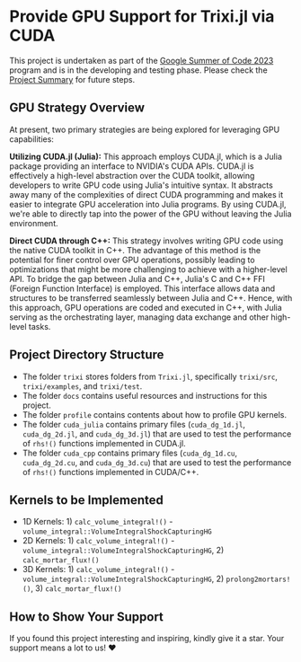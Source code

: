 # Provide GPU Support for Trixi.jl via CUDA
This project is undertaken as part of the [Google Summer of Code 2023](https://summerofcode.withgoogle.com/) program and is in the developing and testing phase. Please check the [Project Summary](https://gist.github.com/huiyuxie/44b561f9f854aada98fdb37036081454) for future steps. 

## GPU Strategy Overview
At present, two primary strategies are being explored for leveraging GPU capabilities:

**Utilizing CUDA.jl (Julia):** This approach employs CUDA.jl, which is a Julia package providing an interface to NVIDIA's CUDA APIs. CUDA.jl is effectively a high-level abstraction over the CUDA toolkit, allowing developers to write GPU code using Julia's intuitive syntax. It abstracts away many of the complexities of direct CUDA programming and makes it easier to integrate GPU acceleration into Julia programs. By using CUDA.jl, we're able to directly tap into the power of the GPU without leaving the Julia environment.

**Direct CUDA through C++:** This strategy involves writing GPU code using the native CUDA toolkit in C++. The advantage of this method is the potential for finer control over GPU operations, possibly leading to optimizations that might be more challenging to achieve with a higher-level API. To bridge the gap between Julia and C++, Julia's C and C++ FFI (Foreign Function Interface) is employed. This interface allows data and structures to be transferred seamlessly between Julia and C++. Hence, with this approach, GPU operations are coded and executed in C++, with Julia serving as the orchestrating layer, managing data exchange and other high-level tasks.  

## Project Directory Structure
- The folder `trixi` stores folders from `Trixi.jl`, specifically `trixi/src`, `trixi/examples`, and `trixi/test`.
- The folder `docs` contains useful resources and instructions for this project.
- The folder `profile` contains contents about how to profile GPU kernels.
- The folder `cuda_julia` contains primary files (`cuda_dg_1d.jl`, `cuda_dg_2d.jl`, and `cuda_dg_3d.jl`) that are used to test the performance of `rhs!()` functions implemented in CUDA.jl.
- The folder `cuda_cpp` contains primary files (`cuda_dg_1d.cu`, `cuda_dg_2d.cu`, and `cuda_dg_3d.cu`) that are used to test the performance of `rhs!()` functions implemented in CUDA/C++.

## Kernels to be Implemented
- 1D Kernels: 1) `calc_volume_integral!()` - `volume_integral::VolumeIntegralShockCapturingHG`
- 2D Kernels: 1) `calc_volume_integral!()` - `volume_integral::VolumeIntegralShockCapturingHG`, 2) `calc_mortar_flux!()`
- 3D Kernels: 1) `calc_volume_integral!()` - `volume_integral::VolumeIntegralShockCapturingHG`, 2) `prolong2mortars!()`, 3) `calc_mortar_flux!()` 

## How to Show Your Support
If you found this project interesting and inspiring, kindly give it a star. Your support means a lot to us! ❤️
